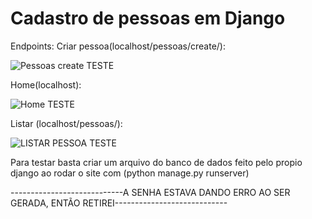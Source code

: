 # Cadastro de pessoas em Django

Endpoints:
Criar pessoa(localhost/pessoas/create/):

![Pessoas create TESTE](https://user-images.githubusercontent.com/100388554/202082794-e345502f-cbcb-4108-b545-0a889a1a3a2c.png)


Home(localhost):

![Home TESTE](https://user-images.githubusercontent.com/100388554/202082925-08e26d10-7fe5-4503-aacb-da6bb3c69a65.png)


Listar (localhost/pessoas/):

![LISTAR PESSOA TESTE](https://user-images.githubusercontent.com/100388554/202082664-7ab52ea7-3b1d-4cb7-bc01-f8fdc9e043f2.png)



Para testar basta criar um arquivo do banco de dados feito pelo propio django ao rodar o site com (python manage.py runserver)


----------------------------A SENHA ESTAVA DANDO ERRO AO SER GERADA, ENTÃO RETIREI----------------------------
